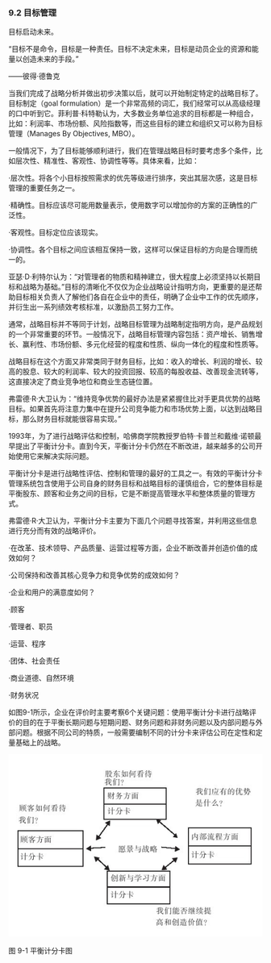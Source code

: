 ### 9.2 目标管理

目标启动未来。

“目标不是命令，目标是一种责任。目标不决定未来，目标是动员企业的资源和能量以创造未来的手段。”

——彼得·德鲁克

当我们完成了战略分析并做出初步决策以后，就可以开始制定特定的战略目标了。目标制定（goal formulation）是一个非常高频的词汇，我们经常可以从高级经理的口中听到它。菲利普·科特勒认为，大多数业务单位追求的目标都是一种组合，比如：利润率、市场份额、风险指数等，而这些目标的建立和组织又可以称为目标管理（Manages By Objectives, MBO）。

一般情况下，为了目标能够顺利进行，我们在管理战略目标时要考虑多个条件，比如层次性、精准性、客观性、协调性等等。具体来看，比如：

·层次性。将各个小目标按照需求的优先等级进行排序，突出其层次感，这是目标管理的重要任务之一。

·精确性。目标应该尽可能用数量表示，使用数字可以增加你的方案的正确性的广泛性。

·客观性。目标定位应该现实。

·协调性。各个目标之间应该相互保持一致，这样可以保证目标的方向是合理而统一的。

亚瑟·D·利特尔认为：“对管理者的物质和精神建立，很大程度上必须坚持以长期目标和战略为基础。”目标的清晰化不仅仅为企业战略设计指明方向，更重要的是还帮助目标相关负责人了解他们各自在企业中的责任，明确了企业中工作的优先顺序，并衍生出一系列绩效考核标准，以激励员工努力工作。

通常，战略目标并不等同于计划，战略目标管理为战略制定指明方向，是产品规划的一个非常重要的环节。一般情况下，战略目标管理内容包括：资产增长、销售增长、赢利性、市场份额、多元化经营的程度和性质、纵向一体化的程度和性质等。

战略目标在这个方面又非常类同于财务目标，比如：收入的增长、利润的增长、较高的股息、较大的利润率、较大的投资回报、较高的每股收益、改善现金流转等，这直接决定了商业竞争地位和商业生态链位置。

弗雷德·R·大卫认为：“维持竞争优势的最好办法是紧紧握住比对手更具优势的战略目标。如果首先将注意力集中在提升公司竞争能力和市场优势上面，以达到战略目标，那么财务目标就能很容易实现。”

1993年，为了进行战略评估和控制，哈佛商学院教授罗伯特·卡普兰和戴维·诺顿最早提出了平衡计分卡。直到今天，平衡计分卡仍然在不断改进，越来越多的公司开始使用它来解决实际问题。

平衡计分卡是进行战略性评估、控制和管理的最好的工具之一。有效的平衡计分卡管理系统包含使用于公司自身的财务目标和战略目标的谨慎组合，它的整体目标是平衡股东、顾客和业务之间的目标，它是不断提高管理水平和整体质量的管理方式。

弗雷德·R·大卫认为，平衡计分卡主要为下面几个问题寻找答案，并利用这些信息进行充分而有效的战略评价。

·在改革、技术领导、产品质量、运营过程等方面，企业不断改善并创造价值的成效如何？

·公司保持和改善其核心竞争力和竞争优势的成效如何？

·企业和用户的满意度如何？

·顾客

·管理者、职员

·运营、程序

·团体、社会责任

·商业道德、自然环境

·财务状况

如图9-1所示，企业在评价时主要考察6个关键问题：使用平衡计分卡进行战略评价的目的在于平衡长期问题与短期问题、财务问题和非财务问题以及内部问题与外部问题。根据不同公司的特质，一般需要编制不同的计分卡来评估公司在定性和定量基础上的战略。

![](images/image01411_jpeg)

图 9-1 平衡计分卡图 
